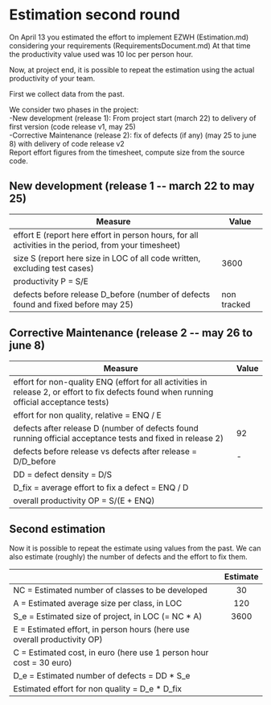 # Estimation second round

On April 13 you estimated the effort to implement EZWH (Estimation.md) considering your requirements (RequirementsDocument.md)
At that time the productivity value used was 10 loc per person hour.   

Now, at project end, it is possible to repeat the 
estimation using the actual productivity of your team.


First we collect data from the past.   

We consider two phases in the project: <br>
-New development (release 1): From project start (march 22) to delivery of first version (code release v1, may 25) <br>
-Corrective Maintenance (release 2): fix of defects (if any)  (may 25 to june 8) with delivery of code release v2  <br>
Report effort figures from the timesheet, compute size from the source code.

## New development (release 1  -- march 22 to may 25)
| Measure| Value |
|---|---|
|effort E (report here effort in person hours, for all activities in the period, from your timesheet)  ||
|size S (report here size in LOC of all code written, excluding test cases)  |3600 |
|productivity P = S/E ||
|defects before release D_before (number of defects found and fixed before may 25) | non tracked |



## Corrective Maintenance (release 2 -- may 26 to june 8)

| Measure | Value|
|---|---|
| effort for non-quality ENQ (effort for all activities in release 2, or effort to fix defects found when running official acceptance tests) ||
| effort for non quality, relative = ENQ / E ||
|defects after release D (number of defects found running official acceptance tests and  fixed in release 2) |92|
| defects before release vs defects after release = D/D_before | - |
|DD = defect density = D/S||
|D_fix = average effort to fix a defect = ENQ / D ||
|overall productivity OP = S/(E + ENQ)||

## Second estimation

Now it is possible to repeat the estimate using values from the past. We can also estimate (roughly) the number of defects and the effort to fix them.

|             | Estimate                        |             
| ----------- | :-------------------------------: |  
| NC =  Estimated number of classes to be developed | 30 |             
|  A = Estimated average size per class, in LOC | 120 | 
| S_e = Estimated size of project, in LOC (= NC * A) | 3600 |
| E = Estimated effort, in person hours (here use overall productivity OP) | |   
| C = Estimated cost, in euro (here use 1 person hour cost = 30 euro)                   |         | 
| D_e = Estimated number of defects = DD * S_e||
| Estimated effort for non quality = D_e * D_fix ||
